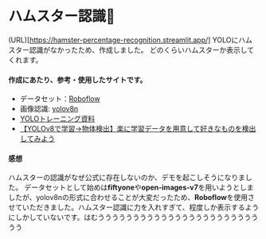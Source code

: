 # ハムスター認識🐹
(URL)[https://hamster-percentage-recognition.streamlit.app/]
YOLOにハムスター認識がなかったため、作成しました。
どのくらいハムスターか表示してくれます。

#### 作成にあたり、参考・使用したサイトです。
- データセット：[Roboflow](https://universe.roboflow.com/)
- 画像認識: [yolov8n](https://github.com/ultralytics/ultralytics)
- [YOLOトレーニング資料](https://docs.ultralytics.com/ja/tasks/detect/)
- [【YOLOv8で学習→物体検出】楽に学習データを用意して好きなものを検出してみよう](https://qiita.com/ysv/items/2bc7fe4f927fa2c10156)

#### 感想
ハムスターの認識がなぜ公式に存在しないのか、デモを起こしそうになりました。
データセットとして始めは**fiftyone**や**open-images-v7**を用いようとしましたが、yolov8nの形式に合わせることが大変だったため、**Roboflow**を使用させていただきました。ハムスター認識に力を入れすぎて、程度しか表示するようにしかしていないです。はむううううううううううううううううううううううううう
